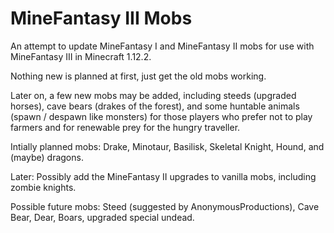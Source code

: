 # MineFantasy III Mobs

An attempt to update MineFantasy I and MineFantasy II mobs for use with MineFantasy III in 
Minecraft 1.12.2.

Nothing new is planned at first, just get the old mobs working.

Later on, a few new mobs may be added, including steeds (upgraded horses), cave bears (drakes of the forest), 
and some huntable animals (spawn / despawn like monsters) for those players who prefer not to play farmers 
and for renewable prey for the hungry traveller.

Intially planned mobs: Drake, Minotaur, Basilisk, Skeletal Knight, Hound, and (maybe) dragons.

Later: Possibly add the MineFantasy II upgrades to vanilla mobs, including zombie knights.

Possible future mobs: Steed (suggested by AnonymousProductions), Cave Bear, Dear, Boars, upgraded special undead.


